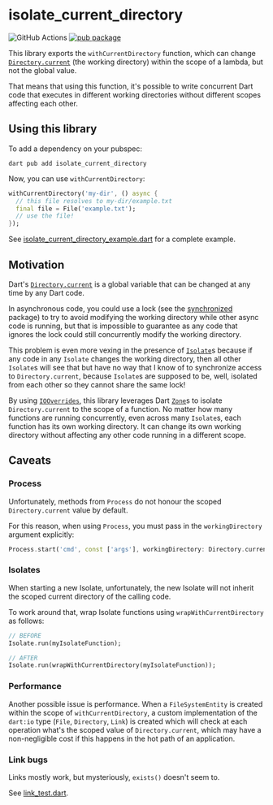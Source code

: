 # isolate_current_directory

![GitHub Actions](https://github.com/renatoathaydes/isolate_current_directory/workflows/CI/badge.svg)
[![pub package](https://img.shields.io/pub/v/isolate_current_directory.svg)](https://pub.dev/packages/isolate_current_directory)

This library exports the `withCurrentDirectory` function, which can
change [`Directory.current`](https://api.dart.dev/stable/2.18.3/dart-io/Directory/current.html)
(the working directory) within the scope of a lambda, but not the global value.

That means that using this function, it's possible to write concurrent Dart code that executes in different
working directories without different scopes affecting each other.

## Using this library

To add a dependency on your pubspec:

```shell
dart pub add isolate_current_directory
```

Now, you can use `withCurrentDirectory`:

```dart
withCurrentDirectory('my-dir', () async {
  // this file resolves to my-dir/example.txt
  final file = File('example.txt');
  // use the file!
});
```

See [isolate_current_directory_example.dart](example/isolate_current_directory_example.dart) for a complete example.

## Motivation

Dart's [`Directory.current`](https://api.dart.dev/stable/2.18.3/dart-io/Directory/current.html)
is a global variable that can be changed at any time by any Dart code.

In asynchronous code, you could use a lock (see the [synchronized](https://pub.dev/packages/synchronized) package)
to try to avoid modifying the working directory while other async code is running, but that is impossible to
guarantee as any code that ignores the lock could still concurrently modify the working directory.

This problem is even more vexing in the presence of [`Isolate`](https://api.dart.dev/stable/2.18.3/dart-isolate/Isolate-class.html)s
because if any code in any `Isolate` changes the working directory, then all other `Isolate`s will see that but have
no way that I know of to synchronize access to `Directory.current`, because `Isolate`s are supposed to be, well,
isolated from each other so they cannot share the same lock!

By using [`IOOverrides`](https://api.dart.dev/stable/2.18.3/dart-io/IOOverrides-class.html),
this library leverages Dart [`Zone`](https://api.dart.dev/stable/2.18.3/dart-async/Zone-class.html)s to isolate
`Directory.current` to the scope of a function.
No matter how many functions are running concurrently, even across many `Isolate`s, each function has its own
working directory. It can change its own working directory without affecting any other code running in a different
scope.

## Caveats

### Process

Unfortunately, methods from `Process` do not honour the scoped `Directory.current` value by default.

For this reason, when using `Process`, you must pass in the `workingDirectory` argument explicitly:

```dart
Process.start('cmd', const ['args'], workingDirectory: Directory.current.path);
```

### Isolates

When starting a new Isolate, unfortunately, the new Isolate will not inherit the scoped current directory of the
calling code.

To work around that, wrap Isolate functions using `wrapWithCurrentDirectory` as follows:

```dart
// BEFORE
Isolate.run(myIsolateFunction);

// AFTER
Isolate.run(wrapWithCurrentDirectory(myIsolateFunction));  
```

### Performance

Another possible issue is performance. When a `FileSystemEntity` is created within the scope of `withCurrentDirectory`,
a custom implementation of the `dart:io` type (`File`, `Directory`, `Link`) is created which will check at each
operation what's the scoped value of `Directory.current`, which may have a non-negligible cost if this happens in
the hot path of an application.

### Link bugs

Links mostly work, but mysteriously, `exists()` doesn't seem to.

See [link_test.dart](test/link_test.dart).
